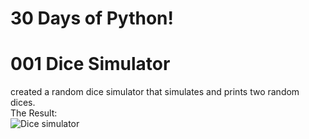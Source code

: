 # 30 Days of Python!  

# 001 Dice Simulator

created a random dice simulator that simulates and prints two random dices.
<br>
The Result:
<br>
![Dice simulator](https://user-images.githubusercontent.com/75100642/111679884-8614c480-8819-11eb-8ca7-00771af13ef2.PNG)


